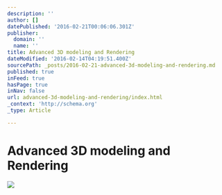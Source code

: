 ```yaml
---
description: ''
author: []
datePublished: '2016-02-21T00:06:06.301Z'
publisher:
  domain: ''
  name: ''
title: Advanced 3D modeling and Rendering
dateModified: '2016-02-14T04:19:51.400Z'
sourcePath: _posts/2016-02-21-advanced-3d-modeling-and-rendering.md
published: true
inFeed: true
hasPage: true
inNav: false
url: advanced-3d-modeling-and-rendering/index.html
_context: 'http://schema.org'
_type: Article

---
```

# Advanced 3D modeling and Rendering
![](https://the-grid-user-content.s3-us-west-2.amazonaws.com/fdede1b6-210b-4e78-a312-3dfc02b49658.png)